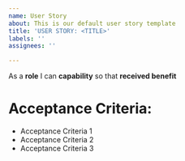 ```yaml
---
name: User Story
about: This is our default user story template
title: 'USER STORY: <TITLE>'
labels: ''
assignees: ''

---
```


As a **role** I can **capability** so that **received benefit**
# Acceptance Criteria:
- Acceptance Criteria 1
- Acceptance Criteria 2
- Acceptance Criteria 3
